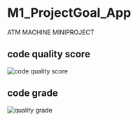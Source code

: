 # M1_ProjectGoal_App
ATM MACHINE MINIPROJECT


## code quality score

![code quality score](https://api.codiga.io/project/31297/score/svg)

## code grade

![quality grade](https://api.codiga.io/project/31297/status/svg)
